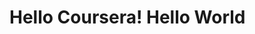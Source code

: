 <!DOCTYPE html>
<html>
<head>
	<title>Coursera</title>
</head>
<body>
<h1>Hello Coursera! Hello World</h1>
</body>
</html>
